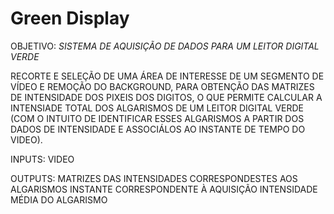 # Green Display
OBJETIVO: *SISTEMA DE AQUISIÇÃO DE DADOS PARA UM LEITOR DIGITAL VERDE*

RECORTE E SELEÇÃO DE UMA ÁREA DE INTERESSE DE UM SEGMENTO DE VÍDEO E
REMOÇÃO DO BACKGROUND, PARA OBTENÇÃO DAS MATRIZES DE INTENSIDADE DOS
PIXEIS DOS DIGITOS, O QUE PERMITE CALCULAR A INTENSIADE TOTAL DOS
ALGARISMOS DE UM LEITOR DIGITAL VERDE (COM O INTUITO DE IDENTIFICAR ESSES
ALGARISMOS A PARTIR DOS DADOS DE INTENSIDADE E ASSOCIÁLOS AO INSTANTE DE
TEMPO DO VIDEO).

INPUTS: VIDEO
 
OUTPUTS: MATRIZES DAS INTENSIDADES CORRESPONDESTES AOS ALGARISMOS 
INSTANTE CORRESPONDENTE À AQUISIÇÃO
INTENSIDADE MÉDIA DO ALGARISMO 

